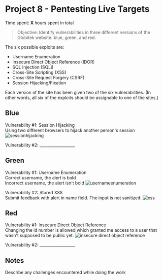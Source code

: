 # Project 8 - Pentesting Live Targets

Time spent: **X** hours spent in total

> Objective: Identify vulnerabilities in three different versions of the Globitek website: blue, green, and red.

The six possible exploits are:
* Username Enumeration
* Insecure Direct Object Reference (IDOR)
* SQL Injection (SQLi)
* Cross-Site Scripting (XSS)
* Cross-Site Request Forgery (CSRF)
* Session Hijacking/Fixation

Each version of the site has been given two of the six vulnerabilities. (In other words, all six of the exploits should be assignable to one of the sites.)

## Blue

Vulnerability #1: Session Hijacking  
Using two different browsers to hijack another person's session
![sessionhijacking](https://user-images.githubusercontent.com/15334096/38468589-8bc0654a-3b16-11e8-8716-9ff4d41a1928.gif)

Vulnerability #2: __________________


## Green

Vulnerability #1: Username Enumeration  
Correct username, the alert is bold  
Incorrect username, the alert isn't bold
![usernameenumeration](https://user-images.githubusercontent.com/15334096/38468684-a4fbf618-3b17-11e8-8b07-280d74c2df8c.gif)


Vulnerability #2: Stored XSS  
Submit feedback with alert in name field. The input is not sanitized.
![xss](https://user-images.githubusercontent.com/15334096/38468886-4d4f0114-3b1a-11e8-8378-d6b0f11a4761.gif)



## Red

Vulnerability #1: Insecure Direct Object Reference  
Changing the id number is allowed which granted me access to a user that wasn't supposed to be public yet.
![insecure direct object reference](https://user-images.githubusercontent.com/15334096/38468930-e94adc00-3b1a-11e8-86d2-5b2d0ba00063.gif)


Vulnerability #2: __________________


## Notes

Describe any challenges encountered while doing the work
